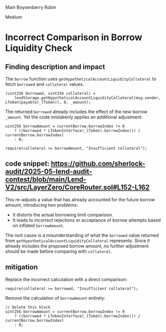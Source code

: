 Main Boysenberry Robin

Medium

# Incorrect Comparison in Borrow Liquidity Check

## Finding description and impact

The `borrow` function uses `getHypotheticalAccountLiquidityCollateral` to fetch `borrowed` and `collateral` values.

```solidity
(uint256 borrowed, uint256 collateral) =
    lendStorage.getHypotheticalAccountLiquidityCollateral(msg.sender, LToken(payable(_lToken)), 0, _amount);
```

The returned `borrowed` already includes the effect of the new borrow `_amount`. Yet the code mistakenly applies an additional adjustment:

```solidity
uint256 borrowAmount = currentBorrow.borrowIndex != 0
    ? ((borrowed * LTokenInterface(_lToken).borrowIndex()) / currentBorrow.borrowIndex)
    : 0;

require(collateral >= borrowAmount, "Insufficient collateral");
```

## code snippet: https://github.com/sherlock-audit/2025-05-lend-audit-contest/blob/main/Lend-V2/src/LayerZero/CoreRouter.sol#L152-L162

This re-adjusts a value that has already accounted for the future borrow amount, introducing two problems:

* It distorts the actual borrowing limit comparison.
* It leads to incorrect rejections or acceptance of borrow attempts based on inflated `borrowAmount`.

The root cause is a misunderstanding of what the `borrowed` value returned from `getHypotheticalAccountLiquidityCollateral` represents. Since it already includes the proposed borrow amount, no further adjustment should be made before comparing with `collateral`.

## mitigation

Replace the incorrect calculation with a direct comparison:

```solidity
require(collateral >= borrowed, "Insufficient collateral");
```

Remove the calculation of `borrowAmount` entirely:

```solidity
// Delete this block
uint256 borrowAmount = currentBorrow.borrowIndex != 0
    ? ((borrowed * LTokenInterface(_lToken).borrowIndex()) / currentBorrow.borrowIndex)
    : 0;
```

